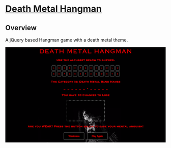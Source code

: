 
# [Death Metal Hangman](https://sheltered-tor-75976.herokuapp.com/ "Death Metal Hangman")
**Overview**
-------------
A jQuery based Hangman game with a death metal theme.


![](https://github.com/shaanobney/week-3-game/blob/master/images/dmetal.png?raw=true)
